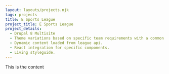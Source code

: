 ```yaml
---
layout: layouts/projects.njk
tags: projects
title: E Sports League
project_title: E Sports League
project_details:
  - Drupal 8 Multisite
  - Theme variations based on specific team requirements with a common base theme.
  - Dynamic content loaded from league api.
  - React integration for specific components.
  - Living styleguide.
---
```


This is the content